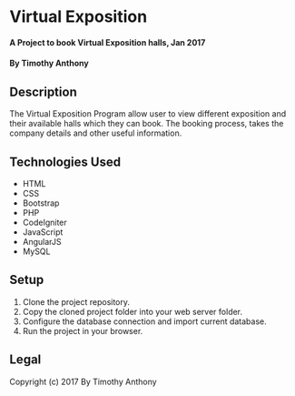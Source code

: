 # Virtual Exposition

#### A Project to book Virtual Exposition halls, Jan 2017

#### By Timothy Anthony

## Description

The Virtual Exposition Program allow user to view different exposition and their available halls which they can book.
The booking process, takes the company details and other useful information.

## Technologies Used

* HTML
* CSS
* Bootstrap
* PHP
* CodeIgniter
* JavaScript
* AngularJS
* MySQL

## Setup

1. Clone the project repository.
2. Copy the cloned project folder into your web server folder.
3. Configure the database connection and import current database.
4. Run the project in your browser.

## Legal

Copyright (c) 2017 By Timothy Anthony
